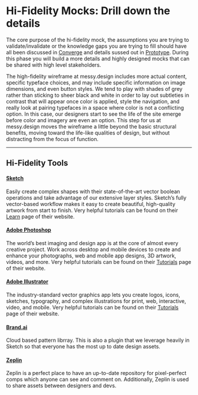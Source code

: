 # Hi-Fidelity Mocks: Drill down the details

The core purpose of the hi-fidelity mock, the assumptions you are trying to
validate/invalidate or the knowledge gaps you are trying to fill should have all
been discussed in [Converge](../3-Converge) and details sussed out in [Prototype](../4-Prototype). During this phase you will build a
more details and highly designed mocks that can be shared with high level stakeholders. 

The high-fidelity wireframe at messy.design includes more actual content, specific typeface choices, and may include specific information on image dimensions, and even button styles. We tend to play with shades of grey rather than sticking to sheer black and white in order to lay out subtleties in contrast that will appear once color is applied, style the navigation, and really look at pairing typefaces in a space where color is not a conflicting option. In this case, our designers start to see the life of the site emerge before color and imagery are even an option. This step for us at messy.design moves the wireframe a little beyond the basic structural benefits, moving toward the life-like qualities of design, but without distracting from the focus of function.

---

## Hi-Fidelity Tools

#### [Sketch](https://www.sketchapp.com/)

Easily create complex shapes with their state-of-the-art vector boolean operations and take advantage of our extensive layer styles. Sketch’s fully vector-based workflow makes it easy to create beautiful, high-quality artwork from start to finish. Very helpful tutorials can be found on their [Learn](https://www.sketchapp.com/learn/) page of their website.

#### [Adobe Photoshop](https://www.adobe.com/products/photoshop.html)

The world’s best imaging and design app is at the core of almost every creative project. Work across desktop and mobile devices to create and enhance your photographs, web and mobile app designs, 3D artwork, videos, and more. Very helpful tutorials can be found on their [Tutorials](https://helpx.adobe.com/photoshop/tutorials.html) page of their website. 

#### [Adobe Illustrator](http://www.adobe.com/products/illustrator.html)

The industry-standard vector graphics app lets you create logos, icons, sketches, typography, and complex illustrations for print, web, interactive, video, and mobile. Very helpful tutorials can be found on their [Tutorials](https://helpx.adobe.com/illustrator/tutorials.html) page of their website. 

#### [Brand.ai](http://www.brand.ai)

Cloud based pattern librray. This is also a plugin that we leverage heavily in Sketch so that everyone has the most up to date design assets. 

#### [Zeplin](http://www.zeplin.io)

Zeplin is a perfect place to have an up-to-date repository for pixel-perfect comps which anyone can see and comment on. Additionally, Zeplin is used to share assets between designers and devs. 
